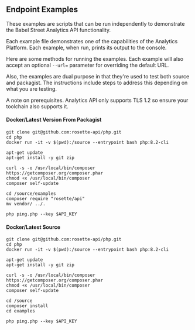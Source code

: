 ## Endpoint Examples
These examples are scripts that can be run independently to demonstrate the Babel Street Analytics API functionality.

Each example file demonstrates one of the capabilities of the Analytics Platform. Each example, when run, prints its output to the console.

Here are some methods for running the examples.  Each example will also accept an optional `--url=` parameter for
overriding the default URL.

Also, the examples are dual purpose in that they're used to test both source and packagist.  The instructions include steps to address this depending on what you are testing.

A note on prerequisites.  Analytics API only supports TLS 1.2 so ensure your toolchain also supports it.

#### Docker/Latest Version From Packagist

```
git clone git@github.com:rosette-api/php.git
cd php
docker run -it -v $(pwd):/source --entrypoint bash php:8.2-cli

apt-get update
apt-get install -y git zip

curl -s -o /usr/local/bin/composer https://getcomposer.org/composer.phar
chmod +x /usr/local/bin/composer
composer self-update

cd /source/examples
composer require "rosette/api"
mv vendor/ ../.

php ping.php --key $API_KEY

```

#### Docker/Latest Source

```
git clone git@github.com:rosette-api/php.git
cd php
docker run -it -v $(pwd):/source --entrypoint bash php:8.2-cli

apt-get update
apt-get install -y git zip

curl -s -o /usr/local/bin/composer https://getcomposer.org/composer.phar
chmod +x /usr/local/bin/composer
composer self-update

cd /source
composer install
cd examples

php ping.php --key $API_KEY

```
